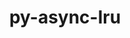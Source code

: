 ---
title: "py-async-lru"
layout: cache
categories: [package, develop]
meta: {"versions": ["1.0.3"], "compilers": ["gcc@=11.1.0", "gcc@=11.4.0", "gcc@=9.4.0", "oneapi@=2024.0.0"], "oss": ["ubuntu20.04", "ubuntu22.04"], "platforms": ["linux"], "targets": ["neoverse_v1", "neoverse_v2", "ppc64le", "x86_64_v3"], "stacks": ["data-vis-sdk", "e4s", "e4s-neoverse-v2", "e4s-neoverse_v1", "e4s-oneapi", "e4s-power", "root"], "num_specs": 27, "num_specs_by_stack": {"e4s-power": 5, "root": 27, "data-vis-sdk": 4, "e4s-neoverse_v1": 4, "e4s-neoverse-v2": 5, "e4s": 4, "e4s-oneapi": 5}}
spec_details: [{"hash": "2kkqxsy2gbu2vg4jpfs5n7pmrkghqaov", "compiler": "gcc@=9.4.0", "versions": ["1.0.3"], "os": "ubuntu20.04", "platform": "linux", "target": "ppc64le", "variants": ["build_system=python_pip"], "stacks": ["e4s-power", "root"], "size": "-", "tarball": "https://binaries.spack.io/develop/build_cache/linux-ubuntu20.04-ppc64le/gcc-9.4.0/py-async-lru-1.0.3/linux-ubuntu20.04-ppc64le-gcc-9.4.0-py-async-lru-1.0.3-2kkqxsy2gbu2vg4jpfs5n7pmrkghqaov.spack"}, {"hash": "clbzzmbyem5q2xdmoxk423o76heuzemm", "compiler": "gcc@=9.4.0", "versions": ["1.0.3"], "os": "ubuntu20.04", "platform": "linux", "target": "ppc64le", "variants": ["build_system=python_pip"], "stacks": ["e4s-power", "root"], "size": "-", "tarball": "https://binaries.spack.io/develop/build_cache/linux-ubuntu20.04-ppc64le/gcc-9.4.0/py-async-lru-1.0.3/linux-ubuntu20.04-ppc64le-gcc-9.4.0-py-async-lru-1.0.3-clbzzmbyem5q2xdmoxk423o76heuzemm.spack"}, {"hash": "j3ekokl4tfwt7zlgmotvvmiiqk7x52kw", "compiler": "gcc@=9.4.0", "versions": ["1.0.3"], "os": "ubuntu20.04", "platform": "linux", "target": "ppc64le", "variants": ["build_system=python_pip"], "stacks": ["e4s-power", "root"], "size": "-", "tarball": "https://binaries.spack.io/develop/build_cache/linux-ubuntu20.04-ppc64le/gcc-9.4.0/py-async-lru-1.0.3/linux-ubuntu20.04-ppc64le-gcc-9.4.0-py-async-lru-1.0.3-j3ekokl4tfwt7zlgmotvvmiiqk7x52kw.spack"}, {"hash": "sngf44kirsmm5ls5tje63mxyyldzdi2c", "compiler": "gcc@=9.4.0", "versions": ["1.0.3"], "os": "ubuntu20.04", "platform": "linux", "target": "ppc64le", "variants": ["build_system=python_pip"], "stacks": ["e4s-power", "root"], "size": "-", "tarball": "https://binaries.spack.io/develop/build_cache/linux-ubuntu20.04-ppc64le/gcc-9.4.0/py-async-lru-1.0.3/linux-ubuntu20.04-ppc64le-gcc-9.4.0-py-async-lru-1.0.3-sngf44kirsmm5ls5tje63mxyyldzdi2c.spack"}, {"hash": "yu7tohlfvdkluqxdmvtvluxmukr4zody", "compiler": "gcc@=9.4.0", "versions": ["1.0.3"], "os": "ubuntu20.04", "platform": "linux", "target": "ppc64le", "variants": ["build_system=python_pip"], "stacks": ["e4s-power", "root"], "size": "-", "tarball": "https://binaries.spack.io/develop/build_cache/linux-ubuntu20.04-ppc64le/gcc-9.4.0/py-async-lru-1.0.3/linux-ubuntu20.04-ppc64le-gcc-9.4.0-py-async-lru-1.0.3-yu7tohlfvdkluqxdmvtvluxmukr4zody.spack"}, {"hash": "2ieo5nh7r3vsilsxbqb5mss5finwgvoi", "compiler": "gcc@=11.1.0", "versions": ["1.0.3"], "os": "ubuntu20.04", "platform": "linux", "target": "x86_64_v3", "variants": ["build_system=python_pip"], "stacks": ["data-vis-sdk", "root"], "size": "-", "tarball": "https://binaries.spack.io/develop/build_cache/linux-ubuntu20.04-x86_64_v3/gcc-11.1.0/py-async-lru-1.0.3/linux-ubuntu20.04-x86_64_v3-gcc-11.1.0-py-async-lru-1.0.3-2ieo5nh7r3vsilsxbqb5mss5finwgvoi.spack"}, {"hash": "7oqyvfgsrjtt3mpx6qk66jlnx3ugnlml", "compiler": "gcc@=11.1.0", "versions": ["1.0.3"], "os": "ubuntu20.04", "platform": "linux", "target": "x86_64_v3", "variants": ["build_system=python_pip"], "stacks": ["data-vis-sdk", "root"], "size": "-", "tarball": "https://binaries.spack.io/develop/build_cache/linux-ubuntu20.04-x86_64_v3/gcc-11.1.0/py-async-lru-1.0.3/linux-ubuntu20.04-x86_64_v3-gcc-11.1.0-py-async-lru-1.0.3-7oqyvfgsrjtt3mpx6qk66jlnx3ugnlml.spack"}, {"hash": "v4t6eoxdr5qeyaunoin2kjg2gw2ikvjl", "compiler": "gcc@=11.1.0", "versions": ["1.0.3"], "os": "ubuntu20.04", "platform": "linux", "target": "x86_64_v3", "variants": ["build_system=python_pip"], "stacks": ["data-vis-sdk", "root"], "size": "-", "tarball": "https://binaries.spack.io/develop/build_cache/linux-ubuntu20.04-x86_64_v3/gcc-11.1.0/py-async-lru-1.0.3/linux-ubuntu20.04-x86_64_v3-gcc-11.1.0-py-async-lru-1.0.3-v4t6eoxdr5qeyaunoin2kjg2gw2ikvjl.spack"}, {"hash": "qwehltbzlzb2ixmvh4m4z74sxwx4747i", "compiler": "gcc@=11.1.0", "versions": ["1.0.3"], "os": "ubuntu20.04", "platform": "linux", "target": "x86_64_v3", "variants": ["build_system=python_pip"], "stacks": ["data-vis-sdk", "root"], "size": "-", "tarball": "https://binaries.spack.io/develop/build_cache/linux-ubuntu20.04-x86_64_v3/gcc-11.1.0/py-async-lru-1.0.3/linux-ubuntu20.04-x86_64_v3-gcc-11.1.0-py-async-lru-1.0.3-qwehltbzlzb2ixmvh4m4z74sxwx4747i.spack"}, {"hash": "pvcxy36cmeyrekuz2qxpxcmwqtvkw4d5", "compiler": "gcc@=11.4.0", "versions": ["1.0.3"], "os": "ubuntu22.04", "platform": "linux", "target": "neoverse_v1", "variants": ["build_system=python_pip"], "stacks": ["e4s-neoverse_v1", "root"], "size": "-", "tarball": "https://binaries.spack.io/develop/build_cache/linux-ubuntu22.04-neoverse_v1/gcc-11.4.0/py-async-lru-1.0.3/linux-ubuntu22.04-neoverse_v1-gcc-11.4.0-py-async-lru-1.0.3-pvcxy36cmeyrekuz2qxpxcmwqtvkw4d5.spack"}, {"hash": "j4cxlhfk6m2moatfkbrxzvpkkna5v4gl", "compiler": "gcc@=11.4.0", "versions": ["1.0.3"], "os": "ubuntu22.04", "platform": "linux", "target": "neoverse_v1", "variants": ["build_system=python_pip"], "stacks": ["e4s-neoverse_v1", "root"], "size": "-", "tarball": "https://binaries.spack.io/develop/build_cache/linux-ubuntu22.04-neoverse_v1/gcc-11.4.0/py-async-lru-1.0.3/linux-ubuntu22.04-neoverse_v1-gcc-11.4.0-py-async-lru-1.0.3-j4cxlhfk6m2moatfkbrxzvpkkna5v4gl.spack"}, {"hash": "qrmgujapbjtiizhaztf7k7wrim6d4733", "compiler": "gcc@=11.4.0", "versions": ["1.0.3"], "os": "ubuntu22.04", "platform": "linux", "target": "neoverse_v1", "variants": ["build_system=python_pip"], "stacks": ["e4s-neoverse_v1", "root"], "size": "-", "tarball": "https://binaries.spack.io/develop/build_cache/linux-ubuntu22.04-neoverse_v1/gcc-11.4.0/py-async-lru-1.0.3/linux-ubuntu22.04-neoverse_v1-gcc-11.4.0-py-async-lru-1.0.3-qrmgujapbjtiizhaztf7k7wrim6d4733.spack"}, {"hash": "xbn5x66fexvtcbkjh4lnaifyxbtvkswe", "compiler": "gcc@=11.4.0", "versions": ["1.0.3"], "os": "ubuntu22.04", "platform": "linux", "target": "neoverse_v1", "variants": ["build_system=python_pip"], "stacks": ["e4s-neoverse_v1", "root"], "size": "-", "tarball": "https://binaries.spack.io/develop/build_cache/linux-ubuntu22.04-neoverse_v1/gcc-11.4.0/py-async-lru-1.0.3/linux-ubuntu22.04-neoverse_v1-gcc-11.4.0-py-async-lru-1.0.3-xbn5x66fexvtcbkjh4lnaifyxbtvkswe.spack"}, {"hash": "z4lnhhpzidg3mdfhyjkvhalelsjbfoki", "compiler": "gcc@=11.4.0", "versions": ["1.0.3"], "os": "ubuntu22.04", "platform": "linux", "target": "neoverse_v2", "variants": ["build_system=python_pip"], "stacks": ["e4s-neoverse-v2", "root"], "size": "-", "tarball": "https://binaries.spack.io/develop/build_cache/linux-ubuntu22.04-neoverse_v2/gcc-11.4.0/py-async-lru-1.0.3/linux-ubuntu22.04-neoverse_v2-gcc-11.4.0-py-async-lru-1.0.3-z4lnhhpzidg3mdfhyjkvhalelsjbfoki.spack"}, {"hash": "h6g7q4vcipade6zocn5qwwfk6lhf2pay", "compiler": "gcc@=11.4.0", "versions": ["1.0.3"], "os": "ubuntu22.04", "platform": "linux", "target": "neoverse_v2", "variants": ["build_system=python_pip"], "stacks": ["e4s-neoverse-v2", "root"], "size": "-", "tarball": "https://binaries.spack.io/develop/build_cache/linux-ubuntu22.04-neoverse_v2/gcc-11.4.0/py-async-lru-1.0.3/linux-ubuntu22.04-neoverse_v2-gcc-11.4.0-py-async-lru-1.0.3-h6g7q4vcipade6zocn5qwwfk6lhf2pay.spack"}, {"hash": "f2stsntfu6jdxbs32chmyif4536uupvf", "compiler": "gcc@=11.4.0", "versions": ["1.0.3"], "os": "ubuntu22.04", "platform": "linux", "target": "neoverse_v2", "variants": ["build_system=python_pip"], "stacks": ["e4s-neoverse-v2", "root"], "size": "-", "tarball": "https://binaries.spack.io/develop/build_cache/linux-ubuntu22.04-neoverse_v2/gcc-11.4.0/py-async-lru-1.0.3/linux-ubuntu22.04-neoverse_v2-gcc-11.4.0-py-async-lru-1.0.3-f2stsntfu6jdxbs32chmyif4536uupvf.spack"}, {"hash": "vbggtpp3ourk2vdpyibzqwkx3eljnqcp", "compiler": "gcc@=11.4.0", "versions": ["1.0.3"], "os": "ubuntu22.04", "platform": "linux", "target": "neoverse_v2", "variants": ["build_system=python_pip"], "stacks": ["e4s-neoverse-v2", "root"], "size": "-", "tarball": "https://binaries.spack.io/develop/build_cache/linux-ubuntu22.04-neoverse_v2/gcc-11.4.0/py-async-lru-1.0.3/linux-ubuntu22.04-neoverse_v2-gcc-11.4.0-py-async-lru-1.0.3-vbggtpp3ourk2vdpyibzqwkx3eljnqcp.spack"}, {"hash": "kfjzabbibyo3ychog62o6xk5ideuw3ih", "compiler": "gcc@=11.4.0", "versions": ["1.0.3"], "os": "ubuntu22.04", "platform": "linux", "target": "neoverse_v2", "variants": ["build_system=python_pip"], "stacks": ["e4s-neoverse-v2", "root"], "size": "-", "tarball": "https://binaries.spack.io/develop/build_cache/linux-ubuntu22.04-neoverse_v2/gcc-11.4.0/py-async-lru-1.0.3/linux-ubuntu22.04-neoverse_v2-gcc-11.4.0-py-async-lru-1.0.3-kfjzabbibyo3ychog62o6xk5ideuw3ih.spack"}, {"hash": "74akzughzu66bymtyszz5wpft4yhh4x7", "compiler": "gcc@=11.4.0", "versions": ["1.0.3"], "os": "ubuntu22.04", "platform": "linux", "target": "x86_64_v3", "variants": ["build_system=python_pip"], "stacks": ["root", "e4s"], "size": "-", "tarball": "https://binaries.spack.io/develop/build_cache/linux-ubuntu22.04-x86_64_v3/gcc-11.4.0/py-async-lru-1.0.3/linux-ubuntu22.04-x86_64_v3-gcc-11.4.0-py-async-lru-1.0.3-74akzughzu66bymtyszz5wpft4yhh4x7.spack"}, {"hash": "cpneftrcnqin6bph6zbv2pvhdvkksbrw", "compiler": "gcc@=11.4.0", "versions": ["1.0.3"], "os": "ubuntu22.04", "platform": "linux", "target": "x86_64_v3", "variants": ["build_system=python_pip"], "stacks": ["root", "e4s"], "size": "-", "tarball": "https://binaries.spack.io/develop/build_cache/linux-ubuntu22.04-x86_64_v3/gcc-11.4.0/py-async-lru-1.0.3/linux-ubuntu22.04-x86_64_v3-gcc-11.4.0-py-async-lru-1.0.3-cpneftrcnqin6bph6zbv2pvhdvkksbrw.spack"}, {"hash": "fpbjsempuohe6pxwiaw2kllatno3c256", "compiler": "gcc@=11.4.0", "versions": ["1.0.3"], "os": "ubuntu22.04", "platform": "linux", "target": "x86_64_v3", "variants": ["build_system=python_pip"], "stacks": ["root", "e4s"], "size": "-", "tarball": "https://binaries.spack.io/develop/build_cache/linux-ubuntu22.04-x86_64_v3/gcc-11.4.0/py-async-lru-1.0.3/linux-ubuntu22.04-x86_64_v3-gcc-11.4.0-py-async-lru-1.0.3-fpbjsempuohe6pxwiaw2kllatno3c256.spack"}, {"hash": "gqwzvddsu5qyw63ed6ve3f4s47sw4inb", "compiler": "gcc@=11.4.0", "versions": ["1.0.3"], "os": "ubuntu22.04", "platform": "linux", "target": "x86_64_v3", "variants": ["build_system=python_pip"], "stacks": ["root", "e4s"], "size": "-", "tarball": "https://binaries.spack.io/develop/build_cache/linux-ubuntu22.04-x86_64_v3/gcc-11.4.0/py-async-lru-1.0.3/linux-ubuntu22.04-x86_64_v3-gcc-11.4.0-py-async-lru-1.0.3-gqwzvddsu5qyw63ed6ve3f4s47sw4inb.spack"}, {"hash": "2ggzkh4fralvtht6ijbqi2a2llfoaq3u", "compiler": "oneapi@=2024.0.0", "versions": ["1.0.3"], "os": "ubuntu22.04", "platform": "linux", "target": "x86_64_v3", "variants": ["build_system=python_pip"], "stacks": ["e4s-oneapi", "root"], "size": "-", "tarball": "https://binaries.spack.io/develop/build_cache/linux-ubuntu22.04-x86_64_v3/oneapi-2024.0.0/py-async-lru-1.0.3/linux-ubuntu22.04-x86_64_v3-oneapi-2024.0.0-py-async-lru-1.0.3-2ggzkh4fralvtht6ijbqi2a2llfoaq3u.spack"}, {"hash": "k6dybpwk6bwhgui4qjakoltbjiq7rs2g", "compiler": "oneapi@=2024.0.0", "versions": ["1.0.3"], "os": "ubuntu22.04", "platform": "linux", "target": "x86_64_v3", "variants": ["build_system=python_pip"], "stacks": ["e4s-oneapi", "root"], "size": "-", "tarball": "https://binaries.spack.io/develop/build_cache/linux-ubuntu22.04-x86_64_v3/oneapi-2024.0.0/py-async-lru-1.0.3/linux-ubuntu22.04-x86_64_v3-oneapi-2024.0.0-py-async-lru-1.0.3-k6dybpwk6bwhgui4qjakoltbjiq7rs2g.spack"}, {"hash": "me77cxcczpply7a32fb4syk7edhv7aum", "compiler": "oneapi@=2024.0.0", "versions": ["1.0.3"], "os": "ubuntu22.04", "platform": "linux", "target": "x86_64_v3", "variants": ["build_system=python_pip"], "stacks": ["e4s-oneapi", "root"], "size": "-", "tarball": "https://binaries.spack.io/develop/build_cache/linux-ubuntu22.04-x86_64_v3/oneapi-2024.0.0/py-async-lru-1.0.3/linux-ubuntu22.04-x86_64_v3-oneapi-2024.0.0-py-async-lru-1.0.3-me77cxcczpply7a32fb4syk7edhv7aum.spack"}, {"hash": "cbuzestfr5kqvk7qnkyvcwmgkg2d2yff", "compiler": "oneapi@=2024.0.0", "versions": ["1.0.3"], "os": "ubuntu22.04", "platform": "linux", "target": "x86_64_v3", "variants": ["build_system=python_pip"], "stacks": ["e4s-oneapi", "root"], "size": "-", "tarball": "https://binaries.spack.io/develop/build_cache/linux-ubuntu22.04-x86_64_v3/oneapi-2024.0.0/py-async-lru-1.0.3/linux-ubuntu22.04-x86_64_v3-oneapi-2024.0.0-py-async-lru-1.0.3-cbuzestfr5kqvk7qnkyvcwmgkg2d2yff.spack"}, {"hash": "l66d5n5v7fxfbitchqazdjbxb2qnt7ff", "compiler": "oneapi@=2024.0.0", "versions": ["1.0.3"], "os": "ubuntu22.04", "platform": "linux", "target": "x86_64_v3", "variants": ["build_system=python_pip"], "stacks": ["e4s-oneapi", "root"], "size": "-", "tarball": "https://binaries.spack.io/develop/build_cache/linux-ubuntu22.04-x86_64_v3/oneapi-2024.0.0/py-async-lru-1.0.3/linux-ubuntu22.04-x86_64_v3-oneapi-2024.0.0-py-async-lru-1.0.3-l66d5n5v7fxfbitchqazdjbxb2qnt7ff.spack"}]
---